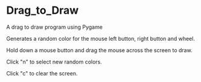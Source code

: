 # Drag_to_Draw
A drag to draw program using Pygame

Generates a random color for the mouse left button, right button and wheel.

Hold down a mouse button and drag the mouse across the screen to draw.

Click "n" to select new random colors.

Click "c" to clear the screen.
